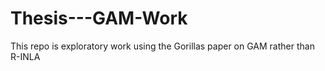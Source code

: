 # Thesis---GAM-Work
This repo is exploratory work using the Gorillas paper on GAM rather than R-INLA
